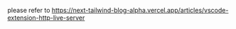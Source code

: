 please refer  to
https://next-tailwind-blog-alpha.vercel.app/articles/vscode-extension-http-live-server